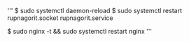 
'''
$ sudo systemctl daemon-reload
$ sudo systemctl restart rupnagorit.socket rupnagorit.service

$ sudo nginx -t && sudo systemctl restart nginx
'''
